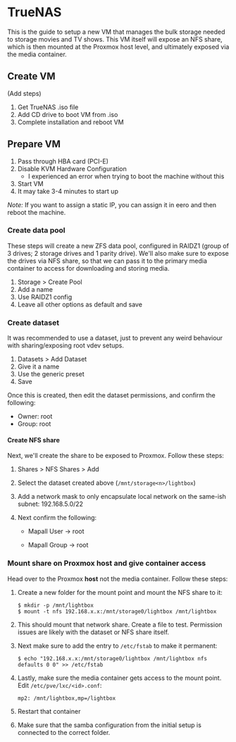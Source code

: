 # TrueNAS

This is the guide to setup a new VM that manages the bulk storage needed to storage movies and TV shows. This VM itself will expose an NFS share, which is then mounted at the Proxmox host level, and ultimately exposed via the media container. 

## Create VM

(Add steps)

1. Get TrueNAS .iso file
2. Add CD drive to boot VM from .iso
3. Complete installation and reboot VM

## Prepare VM

1. Pass through HBA card (PCI-E)
2. Disable KVM Hardware Configuration
   - I experienced an error when trying to boot the machine without this
3. Start VM
4. It may take 3-4 minutes to start up

*Note:* If you want to assign a static IP, you can assign it in eero and then reboot the machine.

### Create data pool

These steps will create a new ZFS data pool, configured in RAIDZ1 (group of 3 drives; 2 storage drives and 1 parity drive). We'll also make sure to expose the drives via NFS share, so that we can pass it to the primary media container to access for downloading and storing media.

1. Storage > Create Pool
2. Add a name
3. Use RAIDZ1 config
4. Leave all other options as default and save

### Create dataset

It was recommended to use a dataset, just to prevent any weird behaviour with sharing/exposing root vdev setups.

1. Datasets > Add Dataset
2. Give it a name
3. Use the generic preset
4. Save

Once this is created, then edit the dataset permissions, and confirm the following:

- Owner: root
- Group: root

#### Create NFS share

Next, we'll create the share to be exposed to Proxmox. Follow these steps:

1. Shares > NFS Shares > Add

2. Select the dataset created above (`/mnt/storage<n>/lightbox`)

3. Add a network mask to only encapsulate local network on the same-ish subnet: 192.168.5.0/22

4. Next confirm the following:

   - Mapall User -> root

   - Mapall Group -> root

### Mount share on Proxmox host and give container access

Head over to the Proxmox **host** not the media container. Follow these steps:

1. Create a new folder for the mount point and mount the NFS share to it: 

   ```
   $ mkdir -p /mnt/lightbox
   $ mount -t nfs 192.168.x.x:/mnt/storage0/lightbox /mnt/lightbox
   ```

2. This should mount that network share. Create a file to test. Permission issues are likely with the dataset or NFS share itself. 

3. Next make sure to add the entry to `/etc/fstab` to make it permanent:

   ```
   $ echo "192.168.x.x:/mnt/storage0/lightbox /mnt/lightbox nfs defaults 0 0" >> /etc/fstab
   ```

4. Lastly, make sure the media container gets access to the mount point. Edit `/etc/pve/lxc/<id>.conf`:

   ```
   mp2: /mnt/lightbox,mp=/lightbox
   ```

5. Restart that container

6. Make sure that the samba configuration from the initial setup is connected to the correct folder.

